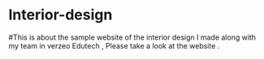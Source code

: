 # Interior-design
#This is about the sample website of the interior design I made along with my team in verzeo Edutech , Please take a look at the website .
